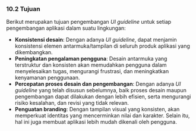 ### 10.2 Tujuan

Berikut merupakan tujuan pengembangan *UI guideline* untuk setiap pengembangan aplikasi dalam suatu lingkungan:

- **Konsistensi desain**: Dengan adanya *UI guideline*, dapat menjamin konsistensi elemen antarmuka/tampilan di seluruh produk aplikasi yang dikembangkan.
- **Peningkatan pengalaman pengguna**: Desain antarmuka yang terstruktur dan konsisten akan memudahkan pengguna dalam menyelesaikan tugas, mengurangi frustrasi, dan meningkatkan kenyamanan penggunaan.
- **Percepatan proses desain dan pengembangan**: Dengan adanya *UI guideline* yang telah disusun sebelumnya, baik proses desain maupun pengembangan dapat dilakukan dengan lebih efisien, serta mengurangi risiko kesalahan, dan revisi yang tidak relevan.
- **Penguatan branding**: Dengan tampilan visual yang konsisten, akan memperkuat identitas yang mencerminkan nilai dan karakter. Selain itu, hal ini juga membuat aplikasi lebih mudah dikenali oleh pengguna.
